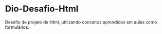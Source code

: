 # Dio-Desafio-Html

Desafio de projeto de Html, utilizando conceitos aprendidos em aulas como formulários.
